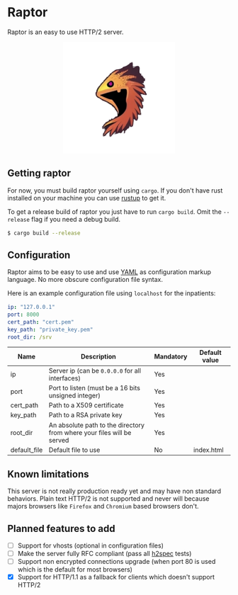 # Raptor

Raptor is an easy to use HTTP/2 server.

<p align="center">
    <img src="https://raw.githubusercontent.com/Volham22/raptor/e185bcbb8b73ff73cd29ffafbe37555a63b540b6/images/raptor_transparent.png" width="50%">
</p>

## Getting raptor

For now, you must build raptor yourself using `cargo`. If you don't have rust
installed on your machine you can use [rustup](https://rustup.rs/) to get it.

To get a release build of raptor you just have to run `cargo build`. Omit the
`--release` flag if you need a debug build.

```sh
$ cargo build --release
```

## Configuration

Raptor aims to be easy to use and use [YAML](https://fr.wikipedia.org/wiki/YAML)
as configuration markup language. No more obscure configuration file syntax.

Here is an example configuration file using `localhost` for the inpatients:

```yaml
ip: "127.0.0.1"
port: 8000
cert_path: "cert.pem"
key_path: "private_key.pem"
root_dir: /srv
```

| Name         | Description                                                            | Mandatory | Default value |
|--------------|------------------------------------------------------------------------|-----------|---------------|
| ip           | Server ip (can be `0.0.0.0` for all interfaces)                        | Yes       |               |
| port         | Port to listen (must be a 16 bits unsigned integer)                    | Yes       |               |
| cert_path    | Path to a X509 certificate                                             | Yes       |               |
| key_path     | Path to a RSA private key                                              | Yes       |               |
| root_dir     | An absolute path to the directory from where your files will be served | Yes       |               |
| default_file | Default file to use                                                    | No        | index.html    |

## Known limitations

This server is not really production ready yet and may have non standard
behaviors. Plain text HTTP/2 is not supported and never will because
majors browsers like `Firefox` and `Chromium` based browsers don't.

## Planned features to add

- [ ] Support for vhosts (optional in configuration files)
- [ ] Make the server fully RFC compliant (pass all [h2spec](https://github.com/summerwind/h2spec) tests)
- [ ] Support non encrypted connections upgrade (when port 80 is used which is the default for most browsers)
- [X] Support for HTTP/1.1 as a fallback for clients which doesn't support HTTP/2
